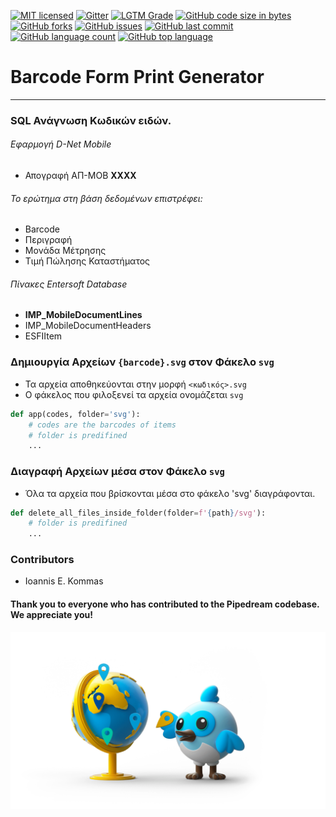 [![MIT licensed](https://img.shields.io/badge/license-MIT-brightgreen.svg)](LICENSE)
[![Gitter](https://badges.gitter.im/Elounda_Market/community.svg)](https://gitter.im/Elounda_Market/community?utm_source=badge&utm_medium=badge&utm_campaign=pr-badge&utm_content=body_badge)
[![LGTM Grade](https://img.shields.io/lgtm/grade/python/github/johnkommas/Elounda_Market)](SCORE)
[![GitHub code size in bytes](https://img.shields.io/github/languages/code-size/johnkommas/Elounda_Market)](CODE_SIZE)
[![GitHub forks](https://img.shields.io/github/forks/johnkommas/Elounda_Market?style=social)](FORKS)
[![GitHub issues](https://img.shields.io/github/issues/johnkommas/Elounda_Market)](ISSUES)
[![GitHub last commit](https://img.shields.io/github/last-commit/johnkommas/Elounda_Market)](COMMIT)
[![GitHub language count](https://img.shields.io/github/languages/count/johnkommas/Elounda_Market)](LANGUAGES)
[![GitHub top language](https://img.shields.io/github/languages/top/johnkommas/Elounda_Market)](lang)

# Barcode Form Print Generator 

---
### SQL Ανάγνωση Κωδικών ειδών.
###### Eφαρμογή D-Net Mobile 
- Απογραφή ΑΠ-ΜΟΒ <b>ΧΧΧΧ</b>

###### Το ερώτημα στη βάση δεδομένων επιστρέφει:
- Barcode
- Περιγραφή
- Μονάδα Μέτρησης
- Τιμή Πώλησης Καταστήματος

###### Πίνακες Entersoft Database
- <b>IMP_MobileDocumentLines </b>
- IMP_MobileDocumentHeaders 
- ESFIItem 
    
    

### Δημιουργία Αρχείων `{barcode}.svg` στον Φάκελο `svg` <br>
- Τα αρχεία αποθηκεύονται στην μορφή `<κωδικός>.svg`
- Ο φάκελος που φιλοξενεί τα αρχεία ονομάζεται `svg`
```python
def app(codes, folder='svg'):
    # codes are the barcodes of items 
    # folder is predifined
    ...
```

### Διαγραφή Αρχείων μέσα στον Φάκελο `svg`
- Όλα τα αρχεία που βρίσκονται μέσα στο φάκελο 'svg' διαγράφονται.
```python
def delete_all_files_inside_folder(folder=f'{path}/svg'):
    # folder is predifined
    ...
```

### Contributors

- Ioannis E. Kommas


#### Thank you to everyone who has contributed to the Pipedream codebase. We appreciate you!

<a >
  <img src="https://github.com/johnkommas/CodeCademy_Projects/blob/master/img/dart_images/b.png?raw=true" />
</a>


